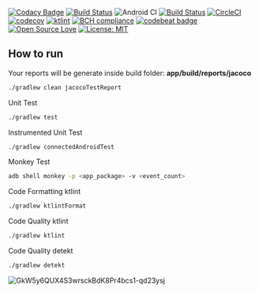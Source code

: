 [![Codacy Badge](https://api.codacy.com/project/badge/Grade/d6333cfdfbc04ea8af674b36efd67f3b)](https://app.codacy.com/manual/allefsousa/Android-Test-Coverage?utm_source=github.com&utm_medium=referral&utm_content=allefsousa/Android-Test-Coverage&utm_campaign=Badge_Grade_Dashboard)
[![Build Status](https://app.bitrise.io/app/7a6f5cd6eec731d5/status.svg?token=Z8A3sVZh3yusXl4EmTNzRg)](https://app.bitrise.io/app/7a6f5cd6eec731d5) 
![Android CI](https://github.com/allefsousa/Android-Test-Coverage/workflows/Android%20CI/badge.svg)
[![Build Status](https://travis-ci.org/allefsousa/Android-Test-Coverage.svg?branch=master)](https://travis-ci.org/allefsousa/Android-Test-Coverage) [![CircleCI](https://circleci.com/gh/allefsousa/Android-Test-Coverage/tree/master.svg?style=svg)](https://circleci.com/gh/allefsousa/Android-Test-Coverage/tree/master)  [![codecov](https://codecov.io/gh/allefsousa/AndroidTestCoverage/branch/master/graph/badge.svg)](https://codecov.io/gh/allefsousa/AndroidTestCoverage)  [![ktlint](https://img.shields.io/badge/code%20style-%E2%9D%A4-FF4081.svg)](https://ktlint.github.io/)  [![BCH compliance](https://bettercodehub.com/edge/badge/allefsousa/Android-Test-Coverage?branch=master)](https://bettercodehub.com/) [![codebeat badge](https://codebeat.co/badges/0af8f2e2-77e6-44b7-9c2a-713b734c34b0)](https://codebeat.co/projects/github-com-allefsousa-android-test-coverage-master) [![Open Source Love](https://badges.frapsoft.com/os/v1/open-source.svg?v=103)](https://opensource.org/licenses/MIT) [![License: MIT](https://img.shields.io/badge/License-MIT-yellow.svg)](https://opensource.org/licenses/MIT) 

## How to run

Your reports will be generate inside build folder: **app/build/reports/jacoco**

```bash
./gradlew clean jacocoTestReport
```
Unit Test 

```bash
./gradlew test
```

Instrumented Unit Test

```bash
./gradlew connectedAndroidTest
```

Monkey Test

```bash
adb shell monkey -p <app_package> -v <event_count>
```
Code Formatting ktlint

```bash
./gradlew ktlintFormat
```
Code Quality ktlint

```bash
./gradlew ktlint
```
Code Quality detekt

```bash
./gradlew detekt
```

![GkW5y6QUX4S3wrsckBdK8Pr4bcs1-qd23ysj](https://user-images.githubusercontent.com/7042627/79526500-cc770780-803b-11ea-872c-fc1b0e18067a.jpeg)



